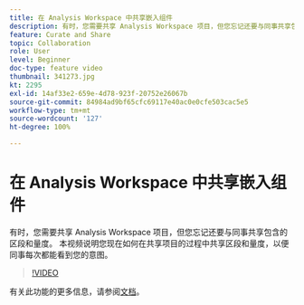 ```yaml
---
title: 在 Analysis Workspace 中共享嵌入组件
description: 有时，您需要共享 Analysis Workspace 项目，但您忘记还要与同事共享包含的区段和量度。 本视频说明您现在如何在共享项目的过程中共享区段和量度，以便同事每次都能看到您的意图。
feature: Curate and Share
topic: Collaboration
role: User
level: Beginner
doc-type: feature video
thumbnail: 341273.jpg
kt: 2295
exl-id: 14af33e2-659e-4d78-923f-20752e26067b
source-git-commit: 84984ad9bf65cfc69117e40ac0e0cfe503cac5e5
workflow-type: tm+mt
source-wordcount: '127'
ht-degree: 100%

---
```


# 在 Analysis Workspace 中共享嵌入组件

有时，您需要共享 Analysis Workspace 项目，但您忘记还要与同事共享包含的区段和量度。 本视频说明您现在如何在共享项目的过程中共享区段和量度，以便同事每次都能看到您的意图。

>[!VIDEO](https://video.tv.adobe.com/v/341273/?quality=12&learn=on)

有关此功能的更多信息，请参阅[文档](https://experienceleague.adobe.com/docs/analytics/analyze/analysis-workspace/curate-share/curate.html?lang=zh-Hans)。
